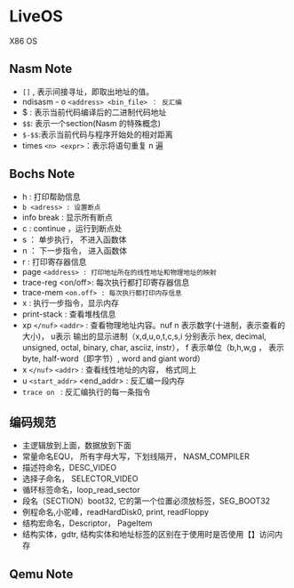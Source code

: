 # LiveOS

X86 OS

## Nasm Note

- `[]` , 表示间接寻址，即取出地址的值。
- ndisasm - o `<address> <bin_file> ： 反汇编`
- $ : 表示当前代码编译后的二进制代码地址
- `$$`: 表示一个section(Nasm 的特殊概念)
- `$-$$`:表示当前代码与程序开始处的相对距离
- times `<n> <expr>`：表示将语句重复 n 遍

## Bochs Note

- h : 打印帮助信息
- `b <adress> : 设置断点`
- info break : 显示所有断点
- c : continue ，运行到断点处
- s ： 单步执行， 不进入函数体
- n ： 下一步指令， 进入函数体
- r : 打印寄存器信息
- page `<address> : 打印地址所在的线性地址和物理地址的映射`
- trace-reg <on/off>: 每次执行都打印寄存器信息
- trace-mem `<on.off> : 每次执行都打印内存信息`
- x : 执行一步指令，显示内存
- print-stack : 查看堆栈信息
- xp `</nuf>` `<addr>`  :  查看物理地址内容。nuf  n 表示数字(十进制，表示查看的大小)， u表示 输出的显示进制（x,d,u,o,t,c,s,i 分别表示 hex, decimal, unsigned, octal, binary, char, asciiz, instr）， f  表示单位（b,h,w,g ， 表示byte, half-word（即字节）, word and giant word）
- x `</nuf>` `<addr>`  : 查看线性地址的内容， 格式同上
- u `<start_addr>` <end_addr> : 反汇编一段内存
- `trace on ` : 反汇编执行的每一条指令


## 编码规范

- 主逻辑放到上面，数据放到下面
- 常量命名EQU， 所有字母大写，下划线隔开， NASM_COMPILER
- 描述符命名，DESC_VIDEO
- 选择子命名， SELECTOR_VIDEO
- 循环标签命名，loop_read_sector
- 段名（SECTION）boot32, 它的第一个位置必须放标签，SEG_BOOT32
- 例程命名,小驼峰，readHardDisk0, print, readFloppy
- 结构宏命名，Descriptor， PageItem
- 结构实体，gdtr, 结构实体和地址标签的区别在于使用时是否使用【】访问内存

## Qemu Note
